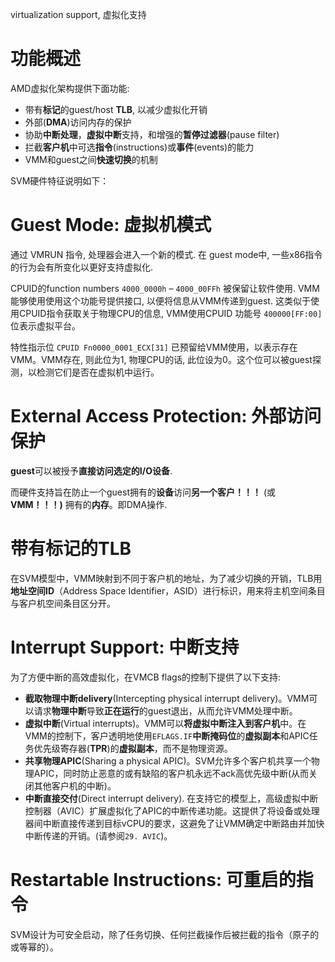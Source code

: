 

virtualization support, 虚拟化支持

# 功能概述

AMD虚拟化架构提供下面功能:
* 带有**标记**的guest/host **TLB**, 以减少虚拟化开销
* 外部(**DMA**)访问内存的保护
* 协助**中断处理**，**虚拟中断**支持，和增强的**暂停过滤器**(pause filter)
* 拦截**客户机**中可选**指令**(instructions)或**事件**(events)的能力
* VMM和guest之间**快速切换**的机制

SVM硬件特征说明如下：

# Guest Mode: 虚拟机模式

通过 VMRUN 指令, 处理器会进入一个新的模式. 在 guest mode中, 一些x86指令的行为会有所变化以更好支持虚拟化.

CPUID的function numbers `4000_0000h` – `4000_00FFh` 被保留让软件使用. VMM能够使用使用这个功能号提供接口, 以便将信息从VMM传递到guest. 这类似于使用CPUID指令获取关于物理CPU的信息, VMM使用CPUID 功能号 `400000[FF:00]` 位表示虚拟平台。

特性指示位 `CPUID Fn0000_0001_ECX[31]` 已预留给VMM使用，以表示存在VMM。VMM存在, 则此位为1, 物理CPU的话, 此位设为0。这个位可以被guest探测，以检测它们是否在虚拟机中运行。

# External Access Protection: 外部访问保护

**guest**可以被授予**直接访问选定的I/O设备**.

而硬件支持旨在防止一个guest拥有的**设备**访问**另一个客户！！！** (或**VMM！！！)** 拥有的**内存**。即DMA操作.

# 带有标记的TLB

在SVM模型中，VMM映射到不同于客户机的地址，为了减少切换的开销，TLB用**地址空间ID**（Address Space Identifier，ASID）进行标识，用来将主机空间条目与客户机空间条目区分开。

# Interrupt Support: 中断支持

为了方便中断的高效虚拟化，在VMCB flags的控制下提供了以下支持:

* **截取物理中断delivery**(Intercepting physical interrupt delivery)。VMM可以请求**物理中断**导致**正在运行**的guest退出，从而允许VMM处理中断。
* **虚拟中断**(Virtual interrupts)。VMM可以**将虚拟中断注入到客户机**中。在VMM的控制下，客户透明地使用`EFLAGS.IF`**中断掩码位**的**虚拟副本**和APIC任务优先级寄存器(**TPR**)的**虚拟副本**，而不是物理资源。
* **共享物理APIC**(Sharing a physical APIC)。SVM允许多个客户机共享一个物理APIC，同时防止恶意的或有缺陷的客户机永远不ack高优先级中断(从而关闭其他客户机的中断)。
* **中断直接交付**(Direct interrupt delivery). 在支持它的模型上，高级虚拟中断控制器（AVIC）扩展虚拟化了APIC的中断传递功能。这提供了将设备或处理器间中断直接传递到目标vCPU的要求，这避免了让VMM确定中断路由并加快中断传递的开销。(请参阅`29. AVIC`)。

# Restartable Instructions: 可重启的指令

SVM设计为可安全启动，除了任务切换、任何拦截操作后被拦截的指令（原子的或等幂的）。